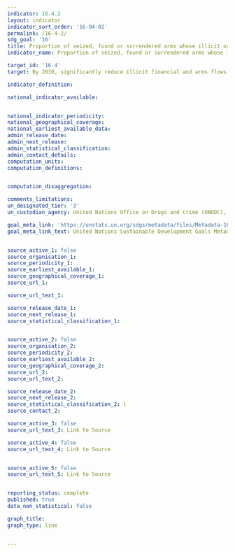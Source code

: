 ```yaml
---
indicator: 16.4.2
layout: indicator
indicator_sort_order: '16-04-02'
permalink: /16-4-2/
sdg_goal: '16'
title: Proportion of seized, found or surrendered arms whose illicit origin or context has been traced or established by a competent authority in line with international instruments
indicator_name: Proportion of seized, found or surrendered arms whose illicit origin or context has been traced or established by a competent authority in line with international instruments

target_id: '16.4'
target: By 2030, significantly reduce illicit financial and arms flows, strengthen the recovery and return of stolen assets and combat all forms of organized crime

indicator_definition:

national_indicator_available:


national_indicator_periodicity:
national_geographical_coverage:
national_earliest_available_data:
admin_release_date:
admin_next_release:
admin_statistical_classification:
admin_contact_details:
computation_units:
computation_definitions:


computation_disaggregation:

comments_limitations:
un_designated_tier: '3'
un_custodian_agency: United Nations Office on Drugs and Crime (UNODC), UN Office for Disarmament Affairs (UNODA)

goal_meta_link: 'https://unstats.un.org/sdgs/metadata/files/Metadata-16-04-02.pdf'
goal_meta_link_text: United Nations Sustainable Development Goals Metadata


source_active_1: false
source_organisation_1:
source_periodicity_1:
source_earliest_available_1:
source_geographical_coverage_1:
source_url_1:

source_url_text_1:

source_release_date_1:
source_next_release_1:
source_statistical_classification_1:


source_active_2: false
source_organisation_2:
source_periodicity_2:
source_earliest_available_2:
source_geographical_coverage_2:
source_url_2:
source_url_text_2:

source_release_date_2:
source_next_release_2:
source_statistical_classification_2: l
source_contact_2:

source_active_3: false
source_url_text_3: Link to Source

source_active_4: false
source_url_text_4: Link to Source


source_active_5: false
source_url_text_5: Link to Source


reporting_status: complete
published: true
data_non_statistical: false

graph_title:
graph_type: line


---
```

